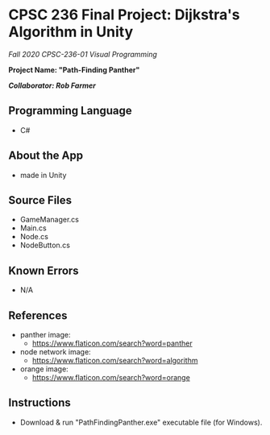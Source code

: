 # CPSC 236 Final Project: Dijkstra's Algorithm in Unity
*Fall 2020 CPSC-236-01 Visual Programming*

**Project Name: "Path-Finding Panther"**

***Collaborator: Rob Farmer***

## Programming Language
- C#

## About the App
- made in Unity

## Source Files
- GameManager.cs
- Main.cs
- Node.cs
- NodeButton.cs

## Known Errors
- N/A

## References
- panther image:
	- https://www.flaticon.com/search?word=panther
- node network image:
	- https://www.flaticon.com/search?word=algorithm
- orange image:
	- https://www.flaticon.com/search?word=orange
  
## Instructions
- Download & run "PathFindingPanther.exe" executable file (for Windows).
